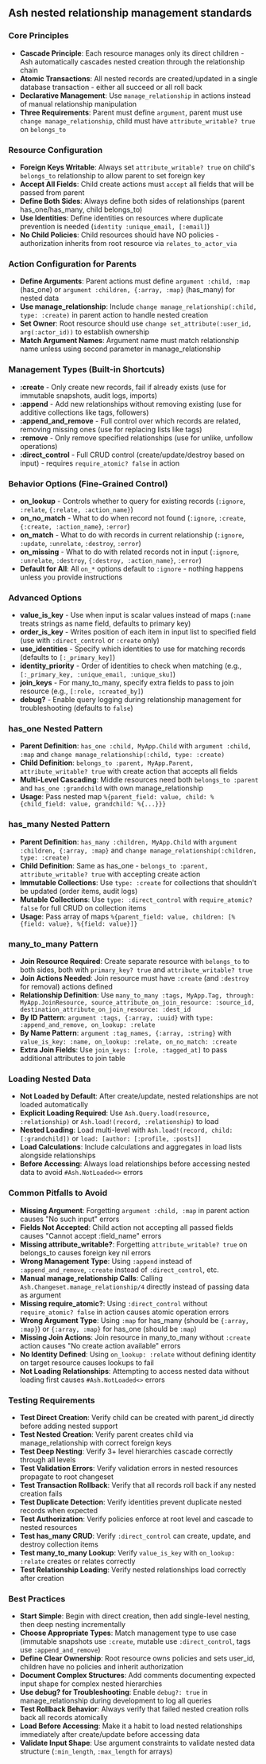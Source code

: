 ## Ash nested relationship management standards

### Core Principles

- **Cascade Principle**: Each resource manages only its direct children - Ash automatically cascades nested creation through the relationship chain
- **Atomic Transactions**: All nested records are created/updated in a single database transaction - either all succeed or all roll back
- **Declarative Management**: Use `manage_relationship` in actions instead of manual relationship manipulation
- **Three Requirements**: Parent must define `argument`, parent must use `change manage_relationship`, child must have `attribute_writable? true` on `belongs_to`

### Resource Configuration

- **Foreign Keys Writable**: Always set `attribute_writable? true` on child's `belongs_to` relationship to allow parent to set foreign key
- **Accept All Fields**: Child create actions must `accept` all fields that will be passed from parent
- **Define Both Sides**: Always define both sides of relationships (parent has_one/has_many, child belongs_to)
- **Use Identities**: Define identities on resources where duplicate prevention is needed (`identity :unique_email, [:email]`)
- **No Child Policies**: Child resources should have NO policies - authorization inherits from root resource via `relates_to_actor_via`

### Action Configuration for Parents

- **Define Arguments**: Parent actions must define `argument :child, :map` (has_one) or `argument :children, {:array, :map}` (has_many) for nested data
- **Use manage_relationship**: Include `change manage_relationship(:child, type: :create)` in parent action to handle nested creation
- **Set Owner**: Root resource should use `change set_attribute(:user_id, arg(:actor_id))` to establish ownership
- **Match Argument Names**: Argument name must match relationship name unless using second parameter in manage_relationship

### Management Types (Built-in Shortcuts)

- **:create** - Only create new records, fail if already exists (use for immutable snapshots, audit logs, imports)
- **:append** - Add new relationships without removing existing (use for additive collections like tags, followers)
- **:append_and_remove** - Full control over which records are related, removing missing ones (use for replacing lists like tags)
- **:remove** - Only remove specified relationships (use for unlike, unfollow operations)
- **:direct_control** - Full CRUD control (create/update/destroy based on input) - requires `require_atomic? false` in action

### Behavior Options (Fine-Grained Control)

- **on_lookup** - Controls whether to query for existing records (`:ignore`, `:relate`, `{:relate, :action_name}`)
- **on_no_match** - What to do when record not found (`:ignore`, `:create`, `{:create, :action_name}`, `:error`)
- **on_match** - What to do with records in current relationship (`:ignore`, `:update`, `:unrelate`, `:destroy`, `:error`)
- **on_missing** - What to do with related records not in input (`:ignore`, `:unrelate`, `:destroy`, `{:destroy, :action_name}`, `:error`)
- **Default for All**: All `on_*` options default to `:ignore` - nothing happens unless you provide instructions

### Advanced Options

- **value_is_key** - Use when input is scalar values instead of maps (`:name` treats strings as name field, defaults to primary key)
- **order_is_key** - Writes position of each item in input list to specified field (use with `:direct_control` or `:create` only)
- **use_identities** - Specify which identities to use for matching records (defaults to `[:_primary_key]`)
- **identity_priority** - Order of identities to check when matching (e.g., `[:_primary_key, :unique_email, :unique_sku]`)
- **join_keys** - For many_to_many, specify extra fields to pass to join resource (e.g., `[:role, :created_by]`)
- **debug?** - Enable query logging during relationship management for troubleshooting (defaults to `false`)

### has_one Nested Pattern

- **Parent Definition**: `has_one :child, MyApp.Child` with `argument :child, :map` and `change manage_relationship(:child, type: :create)`
- **Child Definition**: `belongs_to :parent, MyApp.Parent, attribute_writable? true` with create action that accepts all fields
- **Multi-Level Cascading**: Middle resources need both `belongs_to :parent` and `has_one :grandchild` with own manage_relationship
- **Usage**: Pass nested map `%{parent_field: value, child: %{child_field: value, grandchild: %{...}}}`

### has_many Nested Pattern

- **Parent Definition**: `has_many :children, MyApp.Child` with `argument :children, {:array, :map}` and `change manage_relationship(:children, type: :create)`
- **Child Definition**: Same as has_one - `belongs_to :parent, attribute_writable? true` with accepting create action
- **Immutable Collections**: Use `type: :create` for collections that shouldn't be updated (order items, audit logs)
- **Mutable Collections**: Use `type: :direct_control` with `require_atomic? false` for full CRUD on collection items
- **Usage**: Pass array of maps `%{parent_field: value, children: [%{field: value}, %{field: value}]}`

### many_to_many Pattern

- **Join Resource Required**: Create separate resource with `belongs_to` to both sides, both with `primary_key? true` and `attribute_writable? true`
- **Join Actions Needed**: Join resource must have `:create` (and `:destroy` for removal) actions defined
- **Relationship Definition**: Use `many_to_many :tags, MyApp.Tag, through: MyApp.JoinResource, source_attribute_on_join_resource: :source_id, destination_attribute_on_join_resource: :dest_id`
- **By ID Pattern**: `argument :tags, {:array, :uuid}` with `type: :append_and_remove, on_lookup: :relate`
- **By Name Pattern**: `argument :tag_names, {:array, :string}` with `value_is_key: :name, on_lookup: :relate, on_no_match: :create`
- **Extra Join Fields**: Use `join_keys: [:role, :tagged_at]` to pass additional attributes to join table

### Loading Nested Data

- **Not Loaded by Default**: After create/update, nested relationships are not loaded automatically
- **Explicit Loading Required**: Use `Ash.Query.load(resource, :relationship)` or `Ash.load!(record, :relationship)` to load
- **Nested Loading**: Load multi-level with `Ash.load!(record, child: [:grandchild])` or `load: [author: [:profile, :posts]]`
- **Load Calculations**: Include calculations and aggregates in load lists alongside relationships
- **Before Accessing**: Always load relationships before accessing nested data to avoid `#Ash.NotLoaded<>` errors

### Common Pitfalls to Avoid

- **Missing Argument**: Forgetting `argument :child, :map` in parent action causes "No such input" errors
- **Fields Not Accepted**: Child action not accepting all passed fields causes "Cannot accept :field_name" errors
- **Missing attribute_writable?**: Forgetting `attribute_writable? true` on belongs_to causes foreign key nil errors
- **Wrong Management Type**: Using `:append` instead of `:append_and_remove`, `:create` instead of `:direct_control`, etc.
- **Manual manage_relationship Calls**: Calling `Ash.Changeset.manage_relationship/4` directly instead of passing data as argument
- **Missing require_atomic?**: Using `:direct_control` without `require_atomic? false` in action causes atomic operation errors
- **Wrong Argument Type**: Using `:map` for has_many (should be `{:array, :map}`) or `{:array, :map}` for has_one (should be `:map`)
- **Missing Join Actions**: Join resource in many_to_many without `:create` action causes "No create action available" errors
- **No Identity Defined**: Using `on_lookup: :relate` without defining identity on target resource causes lookups to fail
- **Not Loading Relationships**: Attempting to access nested data without loading first causes `#Ash.NotLoaded<>` errors

### Testing Requirements

- **Test Direct Creation**: Verify child can be created with parent_id directly before adding nested support
- **Test Nested Creation**: Verify parent creates child via manage_relationship with correct foreign keys
- **Test Deep Nesting**: Verify 3+ level hierarchies cascade correctly through all levels
- **Test Validation Errors**: Verify validation errors in nested resources propagate to root changeset
- **Test Transaction Rollback**: Verify that all records roll back if any nested creation fails
- **Test Duplicate Detection**: Verify identities prevent duplicate nested records when expected
- **Test Authorization**: Verify policies enforce at root level and cascade to nested resources
- **Test has_many CRUD**: Verify `:direct_control` can create, update, and destroy collection items
- **Test many_to_many Lookup**: Verify `value_is_key` with `on_lookup: :relate` creates or relates correctly
- **Test Relationship Loading**: Verify nested relationships load correctly after creation

### Best Practices

- **Start Simple**: Begin with direct creation, then add single-level nesting, then deep nesting incrementally
- **Choose Appropriate Types**: Match management type to use case (immutable snapshots use `:create`, mutable use `:direct_control`, tags use `:append_and_remove`)
- **Define Clear Ownership**: Root resource owns policies and sets user_id, children have no policies and inherit authorization
- **Document Complex Structures**: Add comments documenting expected input shape for complex nested hierarchies
- **Use debug? for Troubleshooting**: Enable `debug?: true` in manage_relationship during development to log all queries
- **Test Rollback Behavior**: Always verify that failed nested creation rolls back all records atomically
- **Load Before Accessing**: Make it a habit to load nested relationships immediately after create/update before accessing data
- **Validate Input Shape**: Use argument constraints to validate nested data structure (`:min_length`, `:max_length` for arrays)
